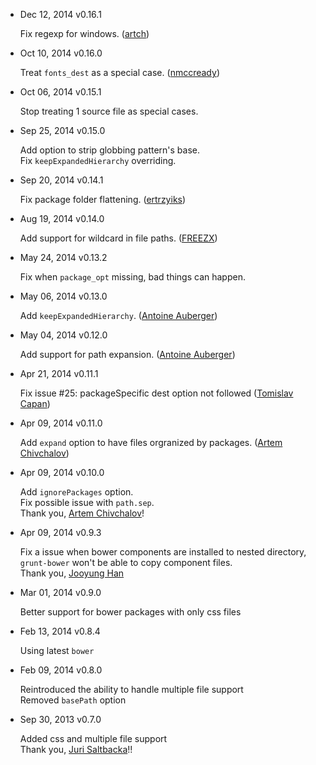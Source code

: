 - Dec 12, 2014 v0.16.1

  Fix regexp for windows. ([artch](https://github.com/artch))

- Oct 10, 2014 v0.16.0

  Treat `fonts_dest` as a special case. ([nmccready](https://github.com/nmccready))

- Oct 06, 2014 v0.15.1

  Stop treating 1 source file as special cases.

- Sep 25, 2014 v0.15.0

  Add option to strip globbing pattern's base.  
  Fix `keepExpandedHierarchy` overriding.

- Sep 20, 2014 v0.14.1

  Fix package folder flattening. ([ertrzyiks](https://github.com/ertrzyiks))

- Aug 19, 2014 v0.14.0

  Add support for wildcard in file paths. ([FREEZX](https://github.com/FREEZX))

- May 24, 2014 v0.13.2

  Fix when `package_opt` missing, bad things can happen.

- May 06, 2014 v0.13.0

  Add `keepExpandedHierarchy`. ([Antoine Auberger](https://github.com/Antwan86))

- May 04, 2014 v0.12.0

  Add support for path expansion. ([Antoine Auberger](https://github.com/Antwan86))

- Apr 21, 2014 v0.11.1

  Fix issue #25: packageSpecific dest option not followed ([Tomislav Capan](https://github.com/zappan))

- Apr 09, 2014 v0.11.0

  Add `expand` option to have files orgranized by packages. ([Artem Chivchalov](https://github.com/artch))

- Apr 09, 2014 v0.10.0

  Add `ignorePackages` option.  
  Fix possible issue with `path.sep`.  
  Thank you, [Artem Chivchalov](https://github.com/artch)!

- Apr 09, 2014 v0.9.3

  Fix a issue when bower components are installed to nested directory, `grunt-bower` won't be able to copy component files.  
  Thank you, [Jooyung Han](https://github.com/jooyunghan)

- Mar 01, 2014 v0.9.0

  Better support for bower packages with only css files

- Feb 13, 2014 v0.8.4

  Using latest `bower`

- Feb 09, 2014 v0.8.0

  Reintroduced the ability to handle multiple file support  
  Removed `basePath` option

- Sep 30, 2013 v0.7.0

  Added css and multiple file support  
  Thank you, [Juri Saltbacka](https://github.com/3bola)!!

